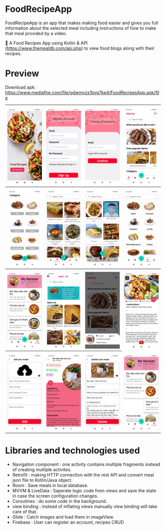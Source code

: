 # FoodRecipeApp
FoodRecipeApp is an app that makes making food easier and gives you full information about the selected meal including instructions of how to make that meal provided by a video.

🍱 A Food Recipes App using Kotlin &amp; API (https://www.themealdb.com/api.php) to view food blogs along with their recipes.

# Preview
Download apk: https://www.mediafire.com/file/gdwmyzs1bvg7ke4/FoodRecipesApp.apk/file

<table style="width:100%">
  <tr>
    <th></th>
    <th></th>
    <th></th>
    <th></th>
  </tr>
  <tr>
    <td><img src="screenshots/img16.jpg"/></td>
    <td><img src="screenshots/img1.jpg"/></td>
    <td><img src="screenshots/img2.jpg"/></td>
    <td><img src="screenshots/img3.jpg"/></td>
  </tr>
  
 <tr>
    <th></th>
    <th></th>
    <th></th>
    <th></th>
  </tr>
  <tr>
    <td><img src="screenshots/img4.jpg"/></td>
    <td><img src="screenshots/img5.jpg"/></td>
    <td><img src="screenshots/img6.jpg"/></td>
    <td><img src="screenshots/img7.jpg"/></td>
  </tr>
  
  <tr>
    <th></th>
    <th></th>
    <th></th>
    <th></th>
  </tr>
  <tr>
    <td><img src="screenshots/img8.jpg"/></td>
    <td><img src="screenshots/img9.jpg"/></td>
    <td><img src="screenshots/img10.jpg"/></td>
    <td><img src="screenshots/img11.jpg"/></td>
  </tr>

  <tr>
    <th></th>
    <th></th>
    <th></th>
  </tr>
  <tr>
    <td><img src="screenshots/img12.jpg"/></td>
    <td><img src="screenshots/img13.jpg"/></td>
    <td><img src="screenshots/img14.jpg"/></td>
    <td><img src="screenshots/img15.jpg"/></td>

  </tr>
</table>

# Libraries and technologies used
- Navigation component : one activity contains multiple fragments instead of creating multiple activites.
- Retrofit : making HTTP connection with the rest API and convert meal json file to Kotlin/Java object.
- Room : Save meals in local database.
- MVVM & LiveData : Saperate logic code from views and save the state in case the screen configuration changes.
- Coroutines : do some code in the background.
- view binding : instead of inflating views manually view binding will take care of that.
- Glide : Catch images and load them in imageView.
- Firebase : User can register an account, recipes CRUD
